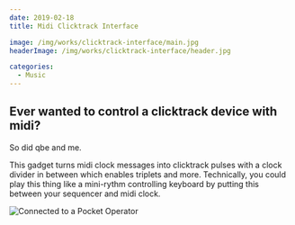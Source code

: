 ```yaml
---
date: 2019-02-18
title: Midi Clicktrack Interface

image: /img/works/clicktrack-interface/main.jpg
headerImage: /img/works/clicktrack-interface/header.jpg

categories:
  - Music
---
```


## Ever wanted to control a clicktrack device with midi?

So did qbe and me.

This gadget turns midi clock messages into clicktrack pulses with a clock divider in between which enables triplets and more.
Technically, you could play this thing like a mini-rythm controlling keyboard by putting this between your sequencer and midi clock.

![Connected to a Pocket Operator](/img/works/clicktrack-interface/pocket_op.jpg)
